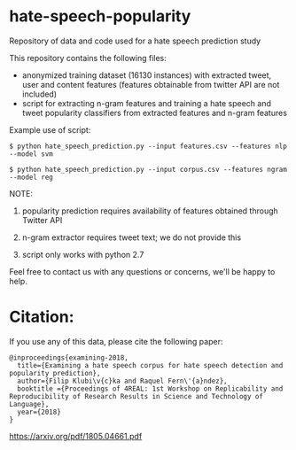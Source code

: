 # hate-speech-popularity
Repository of data and code used for a hate speech prediction study

This repository contains the following files:

- anonymized training dataset (16130 instances) with extracted tweet, user and content features (features obtainable from twitter API are not included)
- script for extracting n-gram features and training a hate speech and tweet popularity classifiers from extracted features and n-gram features 

Example use of script:

```
$ python hate_speech_prediction.py --input features.csv --features nlp --model svm

$ python hate_speech_prediction.py --input corpus.csv --features ngram --model reg
```

NOTE: 

1) popularity prediction requires availability of features obtained through Twitter API

2) n-gram extractor requires tweet text; we do not provide this

3) script only works with python 2.7


Feel free to contact us with any questions or concerns, we'll be happy to help. 


# Citation:

If you use any of this data, please cite the following paper:

```
@inproceedings{examining-2018,
  title={Examining a hate speech corpus for hate speech detection and popularity prediction},
  author={Filip Klubi\v{c}ka and Raquel Fern\'{a}ndez},
  booktitle ={Proceedings of 4REAL: 1st Workshop on Replicability and Reproducibility of Research Results in Science and Technology of Language},
  year={2018}
}
```
https://arxiv.org/pdf/1805.04661.pdf
